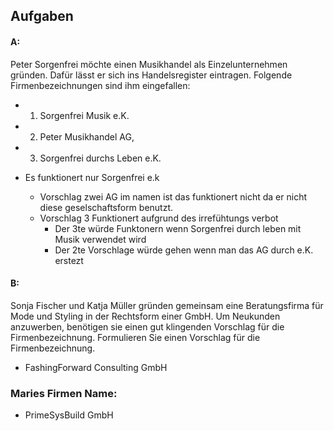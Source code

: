 ## Aufgaben

  #### A:
   Peter Sorgenfrei möchte einen Musikhandel als Einzelunternehmen gründen. 
   Dafür lässt er sich ins Handelsregister eintragen. Folgende Firmenbezeichnungen sind ihm eingefallen:	
   - 1) Sorgenfrei Musik e.K. 
   - 2) Peter Musikhandel AG, 
   - 3) Sorgenfrei durchs Leben e.K.

 - Es funktionert nur Sorgenfrei e.k 
    - Vorschlag zwei AG im namen ist das funktionert nicht da er nicht diese geselschaftsform benutzt.
    - Vorschlag 3 Funktionert aufgrund des irrefühtungs verbot
       -  Der 3te würde Funktonern wenn Sorgenfrei durch leben mit Musik verwendet wird
       - Der 2te Vorschlage würde gehen wenn man das AG durch e.K. erstezt
  
  #### B:
   Sonja Fischer und Katja Müller gründen gemeinsam eine Beratungsfirma für Mode und Styling in der Rechtsform einer GmbH.
   Um Neukunden anzuwerben, benötigen sie einen gut klingenden Vorschlag für die Firmenbezeichnung.
   Formulieren Sie einen Vorschlag für die Firmenbezeichnung.
   - FashingForward Consulting GmbH

   ### Maries Firmen Name:
   - PrimeSysBuild GmbH